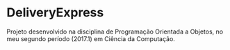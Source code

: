 # DeliveryExpress
Projeto desenvolvido na disciplina de Programação Orientada a Objetos, no meu segundo período (2017.1) em Ciência da Computação.
